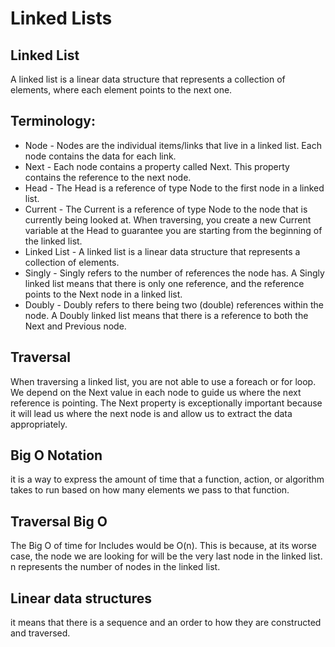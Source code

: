 # Linked Lists

## Linked List

A linked list is a linear data structure that represents a collection of elements, where each element points to the next one.

## Terminology:

- Node - Nodes are the individual items/links that live in a linked list. Each node contains the data for each link.
- Next - Each node contains a property called Next. This property contains the reference to the next node.
- Head - The Head is a reference of type Node to the first node in a linked list.
- Current - The Current is a reference of type Node to the node that is currently being looked at. When traversing, you create a new Current variable at the Head to guarantee you are starting from the beginning of the linked list.
- Linked List - A linked list is a linear data structure that represents a collection of elements.
- Singly - Singly refers to the number of references the node has. A Singly linked list means that there is only one reference, and the reference points to the Next node in a linked list.
- Doubly - Doubly refers to there being two (double) references within the node. A Doubly linked list means that there is a reference to both the Next and Previous node.

## Traversal

When traversing a linked list, you are not able to use a foreach or for loop. We depend on the Next value in each node to guide us where the next reference is pointing. The Next property is exceptionally important because it will lead us where the next node is and allow us to extract the data appropriately.

## Big O Notation

it is a way to express the amount of time that a function, action, or algorithm takes to run based on how many elements we pass to that function.

## Traversal Big O

The Big O of time for Includes would be O(n). This is because, at its worse case, the node we are looking for will be the very last node in the linked list. n represents the number of nodes in the linked list.

## Linear data structures

it means that there is a sequence and an order to how they are constructed and traversed.
